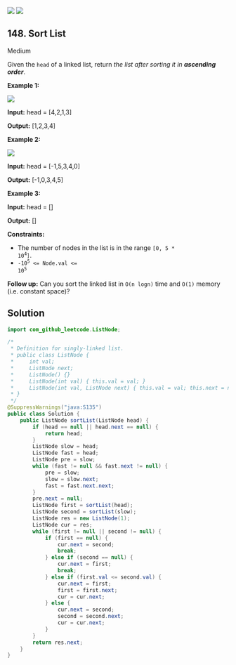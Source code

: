 [![](https://img.shields.io/github/stars/javadev/LeetCode-in-All?label=Stars&style=flat-square)](https://github.com/javadev/LeetCode-in-All)
[![](https://img.shields.io/github/forks/javadev/LeetCode-in-All?label=Fork%20me%20on%20GitHub%20&style=flat-square)](https://github.com/javadev/LeetCode-in-All/fork)

## 148\. Sort List

Medium

Given the `head` of a linked list, return _the list after sorting it in **ascending order**_.

**Example 1:**

![](https://assets.leetcode.com/uploads/2020/09/14/sort_list_1.jpg)

**Input:** head = [4,2,1,3]

**Output:** [1,2,3,4] 

**Example 2:**

![](https://assets.leetcode.com/uploads/2020/09/14/sort_list_2.jpg)

**Input:** head = [-1,5,3,4,0]

**Output:** [-1,0,3,4,5] 

**Example 3:**

**Input:** head = []

**Output:** [] 

**Constraints:**

*   The number of nodes in the list is in the range <code>[0, 5 * 10<sup>4</sup>]</code>.
*   <code>-10<sup>5</sup> <= Node.val <= 10<sup>5</sup></code>

**Follow up:** Can you sort the linked list in `O(n logn)` time and `O(1)` memory (i.e. constant space)?

## Solution

```java
import com_github_leetcode.ListNode;

/*
 * Definition for singly-linked list.
 * public class ListNode {
 *     int val;
 *     ListNode next;
 *     ListNode() {}
 *     ListNode(int val) { this.val = val; }
 *     ListNode(int val, ListNode next) { this.val = val; this.next = next; }
 * }
 */
@SuppressWarnings("java:S135")
public class Solution {
    public ListNode sortList(ListNode head) {
        if (head == null || head.next == null) {
            return head;
        }
        ListNode slow = head;
        ListNode fast = head;
        ListNode pre = slow;
        while (fast != null && fast.next != null) {
            pre = slow;
            slow = slow.next;
            fast = fast.next.next;
        }
        pre.next = null;
        ListNode first = sortList(head);
        ListNode second = sortList(slow);
        ListNode res = new ListNode(1);
        ListNode cur = res;
        while (first != null || second != null) {
            if (first == null) {
                cur.next = second;
                break;
            } else if (second == null) {
                cur.next = first;
                break;
            } else if (first.val <= second.val) {
                cur.next = first;
                first = first.next;
                cur = cur.next;
            } else {
                cur.next = second;
                second = second.next;
                cur = cur.next;
            }
        }
        return res.next;
    }
}
```
